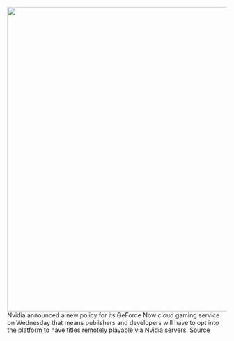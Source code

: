 <img src='https://cdn.vox-cdn.com/thumbor/SDGyr6arz9Zy6TnbpiDyVUONT-0=/0x0:1020x680/1200x800/filters:focal(429x259:591x421)/cdn.vox-cdn.com/uploads/chorus_image/image/66853822/GeForce_NOW_Platforms_crop_verge.0.jpg' width='700px' /><br/>
Nvidia announced a new policy for its GeForce Now cloud gaming service on Wednesday that means publishers and developers will have to opt into the platform to have titles remotely playable via Nvidia servers.
<a href='https://www.theverge.com/2020/5/27/21272558/nvidia-geforce-now-opt-in-agreement-game-developers-publishers-licensing-cloud-gaming'> Source <a/>